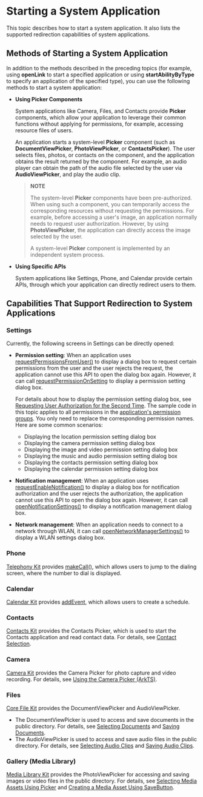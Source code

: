 # Starting a System Application

<!--Kit: Ability Kit-->
<!--Subsystem: Ability-->
<!--Owner: @huipeizi-->
<!--Designer: @ccllee1-->
<!--Tester: @lixueqing513-->
<!--Adviser: @huipeizi-->

This topic describes how to start a system application. It also lists the supported redirection capabilities of system applications.

## Methods of Starting a System Application

In addition to the methods described in the preceding topics (for example, using **openLink** to start a specified application or using **startAbilityByType** to specify an application of the specified type), you can use the following methods to start a system application:

- **Using Picker Components**

    System applications like Camera, Files, and Contacts provide **Picker** components, which allow your application to leverage their common functions without applying for permissions, for example, accessing resource files of users.

    An application starts a system-level **Picker** component (such as **DocumentViewPicker**, **PhotoViewPicker**, or **ContactsPicker**). The user selects files, photos, or contacts on the component, and the application obtains the result returned by the component. For example, an audio player can obtain the path of the audio file selected by the user via **AudioViewPicker**, and play the audio clip.

    > **NOTE**
    >
    > The system-level **Picker** components have been pre-authorized. When using such a component, you can temporarily access the corresponding resources without requesting the permissions. For example, before accessing a user's image, an application normally needs to request user authorization. However, by using **PhotoViewPicker**, the application can directly access the image selected by the user.
    >
    > A system-level **Picker** component is implemented by an independent system process.
   

- **Using Specific APIs**

    System applications like Settings, Phone, and Calendar provide certain APIs, through which your application can directly redirect users to them.

## Capabilities That Support Redirection to System Applications

### Settings

Currently, the following screens in Settings can be directly opened:
- **Permission setting**: When an application uses [requestPermissionsFromUser()](../reference/apis-ability-kit/js-apis-abilityAccessCtrl.md#requestpermissionsfromuser9) to display a dialog box to request certain permissions from the user and the user rejects the request, the application cannot use this API to open the dialog box again. However, it can call [requestPermissionOnSetting](../reference/apis-ability-kit/js-apis-abilityAccessCtrl.md#requestpermissiononsetting12) to display a permission setting dialog box.

  For details about how to display the permission setting dialog box, see [Requesting User Authorization for the Second Time](../security/AccessToken/request-user-authorization-second.md). The sample code in this topic applies to all permissions in the [application's permission groups](../security/AccessToken/app-permission-group-list.md). You only need to replace the corresponding permission names. Here are some common scenarios:
  
    - Displaying the location permission setting dialog box
    - Displaying the camera permission setting dialog box
    - Displaying the image and video permission setting dialog box
    - Displaying the music and audio permission setting dialog box
    - Displaying the contacts permission setting dialog box
    - Displaying the calendar permission setting dialog box
 

- **Notification management**: When an application uses [requestEnableNotification()](../reference/apis-notification-kit/js-apis-notificationManager.md#notificationmanagerrequestenablenotification10) to display a dialog box for notification authorization and the user rejects the authorization, the application cannot use this API to open the dialog box again. However, it can call [openNotificationSettings()](../reference/apis-notification-kit/js-apis-notificationManager.md#notificationmanageropennotificationsettings13) to display a notification management dialog box.
- **Network management**: When an application needs to connect to a network through WLAN, it can call [openNetworkManagerSettings()](../reference/apis-basic-services-kit/js-apis-settings.md#settingsopennetworkmanagersettings18) to display a WLAN settings dialog box.


<!--RP1-->
<!--RP1End-->


### Phone
[Telephony Kit](../telephony/telephony-overview.md) provides [makeCall()](../reference/apis-telephony-kit/js-apis-call.md#callmakecall7), which allows users to jump to the dialing screen, where the number to dial is displayed.

### Calendar
[Calendar Kit](../calendarmanager/calendarmanager-overview.md) provides [addEvent](../reference/apis-calendar-kit/js-apis-calendarManager.md#addevent), which allows users to create a schedule.



### Contacts
[Contacts Kit](../contacts/contacts-intro.md) provides the Contacts Picker, which is used to start the Contacts application and read contact data. For details, see [Contact Selection](../contacts/contacts-intro.md#contact-selection).

<!--RP2-->
### Camera

[Camera Kit](../media/camera/camera-overview.md) provides the Camera Picker for photo capture and video recording. For details, see [Using the Camera Picker (ArkTS)](../media/camera/camera-picker.md).
<!--RP2End-->

### Files
[Core File Kit](../file-management/core-file-kit-intro.md) provides the DocumentViewPicker and AudioViewPicker.
- The DocumentViewPicker is used to access and save documents in the public directory. For details, see [Selecting Documents](../file-management/select-user-file.md#selecting-documents) and [Saving Documents](../file-management/save-user-file.md#saving-documents).
- The AudioViewPicker is used to access and save audio files in the public directory. For details, see [Selecting Audio Clips](../file-management/select-user-file.md#selecting-audio-clips) and [Saving Audio Clips](../file-management/save-user-file.md#saving-audio-clips).

### Gallery (Media Library)
[Media Library Kit](../media/medialibrary/photoAccessHelper-overview.md) provides the PhotoViewPicker for accessing and saving images or video files in the public directory. For details, see [Selecting Media Assets Using Picker](../media/medialibrary/photoAccessHelper-photoviewpicker.md) and [Creating a Media Asset Using SaveButton](../media/medialibrary/photoAccessHelper-savebutton.md).

<!--RP3-->
<!--RP3End-->
